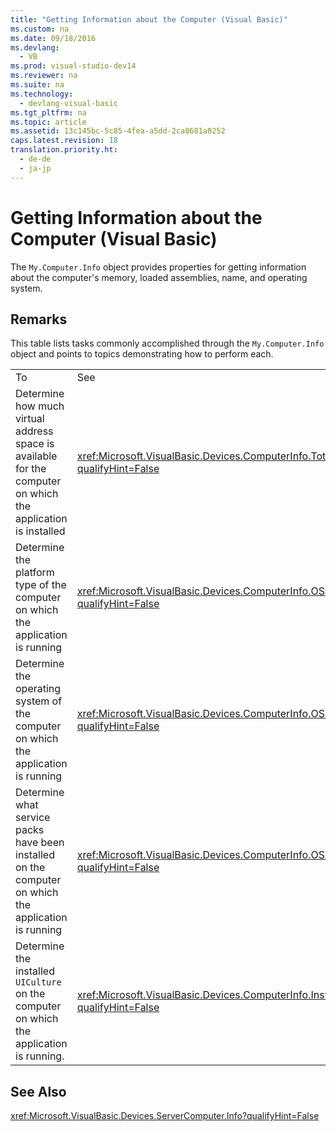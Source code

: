 ```yaml
---
title: "Getting Information about the Computer (Visual Basic)"
ms.custom: na
ms.date: 09/18/2016
ms.devlang: 
  - VB
ms.prod: visual-studio-dev14
ms.reviewer: na
ms.suite: na
ms.technology: 
  - devlang-visual-basic
ms.tgt_pltfrm: na
ms.topic: article
ms.assetid: 13c145bc-5c85-4fea-a5dd-2ca8681a0252
caps.latest.revision: 18
translation.priority.ht: 
  - de-de
  - ja-jp
---
```

# Getting Information about the Computer (Visual Basic)
The `My.Computer.Info` object provides properties for getting information about the computer's memory, loaded assemblies, name, and operating system.  
  
## Remarks  
 This table lists tasks commonly accomplished through the `My.Computer.Info` object and points to topics demonstrating how to perform each.  
  
|||  
|-|-|  
|To|See|  
|Determine how much virtual address space is available for the computer on which the application is installed|<xref:Microsoft.VisualBasic.Devices.ComputerInfo.TotalVirtualMemory?qualifyHint=False>|  
|Determine the platform type of the computer on which the application is running|<xref:Microsoft.VisualBasic.Devices.ComputerInfo.OSPlatform?qualifyHint=False>|  
|Determine the operating system of the computer on which the application is running|<xref:Microsoft.VisualBasic.Devices.ComputerInfo.OSFullName?qualifyHint=False>|  
|Determine what service packs have been installed on the computer on which the application is running|<xref:Microsoft.VisualBasic.Devices.ComputerInfo.OSVersion?qualifyHint=False>|  
|Determine the installed `UICulture` on the computer on which the application is running.|<xref:Microsoft.VisualBasic.Devices.ComputerInfo.InstalledUICulture?qualifyHint=False>|  
  
## See Also  
 <xref:Microsoft.VisualBasic.Devices.ServerComputer.Info?qualifyHint=False>
